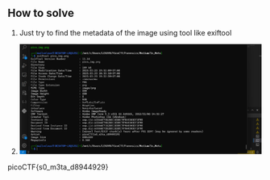 
## How to solve

1. Just try to find the metadata of the image using tool like exiftool

2. ![alt text](image.png)


picoCTF{s0_m3ta_d8944929}
    
